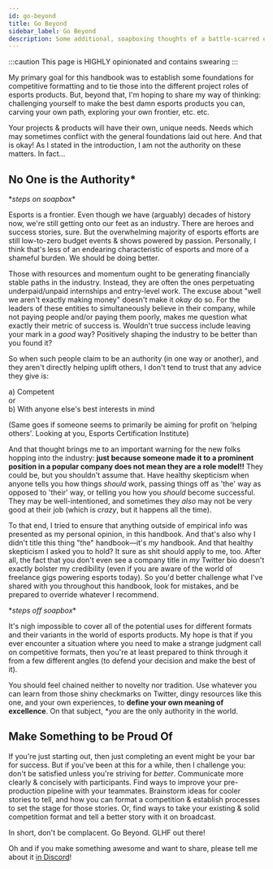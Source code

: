 ```yaml
---
id: go-beyond
title: Go Beyond
sidebar_label: Go Beyond
description: Some additional, soapboxing thoughts of a battle-scarred esports contractor
---
```


:::caution
This page is HIGHLY opinionated and contains swearing
:::

My primary goal for this handbook was to establish some foundations for competitive formatting and to tie those into
  the different project roles of esports products.
But, beyond that, I'm hoping to share my way of thinking: challenging yourself to make the best damn esports products you can, carving your own path, exploring your own frontier, etc. etc.

Your projects & products will have their own, unique needs.
Needs which may sometimes conflict with the general foundations laid out here.
And that is okay!
As I stated in the introduction, I am not the authority on these matters.
In fact...

## No One is the Authority*

\**steps on soapbox*\*

Esports is a frontier.
Even though we have (arguably) decades of history now, we're still getting onto our feet as an industry.
There are heroes and success stories, sure.
But the overwhelming majority of esports efforts are still low-to-zero budget events & shows powered by passion.
Personally, I think that's less of an endearing characteristic of esports and more of a shameful burden.
We should be doing better.

Those with resources and momentum ought to be generating financially stable paths in the industry.
Instead, they are often the ones perpetuating underpaid/unpaid internships and entry-level work.
The excuse about "well we aren't exactly making money" doesn't make it *okay* do so.
For the leaders of these entities to simultaneously believe in their company, while not paying people and/or paying them poorly, makes me question what exactly their metric of success is.
Wouldn't true success include leaving your mark in a *good* way?
Positively shaping the industry to be better than you found it?

So when such people claim to be an authority (in one way or another), and they aren't directly helping uplift others,
  I don't tend to trust that any advice they give is:

  a) Competent  
  or  
  b) With anyone else's best interests in mind

(Same goes if someone seems to primarily be aiming for profit on 'helping others'.
Looking at you, Esports Certification Institute)

And that thought brings me to an important warning for the new folks hopping into the industry: **just because someone made it to a prominent position in a popular company does not mean they are a role model!!**
They could be, but you shouldn't assume that.
Have healthy skepticism when anyone tells you how things *should* work, passing things off as 'the' way as opposed to 'their' way, or telling you how you *should* become successful.
They may be well-intentioned, and sometimes they *also* may not be very good at their job (which is *crazy*, but it happens all the time).

To that end, I tried to ensure that anything outside of empirical info was presented as my personal opinion, in this handbook.
And that's also why I didn't title this thing "the" handbook—it's *my* handbook.
And that healthy skepticism I asked you to hold?
It sure as shit should apply to me, too.
After all, the fact that you don't even see a company title in *my* Twitter bio doesn't exactly bolster my credibility (even if you are aware of the world of freelance gigs powering esports today).
So you'd better challenge what I've shared with you throughout this handbook, look for mistakes, and be prepared to override whatever I recommend.

\**steps off soapbox*\*

It's nigh impossible to cover all of the potential uses for different formats and their variants in the world of esports products.
My hope is that if you ever encounter a situation where you need to make a strange judgment call on competitive formats,
  then you're at least prepared to think through it from a few different angles (to defend your decision and make the best of it).

You should feel chained neither to novelty nor tradition.
Use whatever you can learn from those shiny checkmarks on Twitter, dingy resources like this one, and your own experiences, to **define your own meaning of excellence**.
On that subject, **you* are the only authority in the world.

## Make Something to be Proud Of

If you're just starting out, then just completing an event might be your bar for success.
But if you've been at this for a while, then I challenge you: don't be satisfied unless you're striving for *better*.
Communicate more clearly & concisely with participants.
Find ways to improve your pre-production pipeline with your teammates.
Brainstorm ideas for cooler stories to tell, and how you can format a competition & establish processes to set the stage for those stories.
Or, find ways to take your existing & solid competition format and tell a better story with it on broadcast.

In short, don't be complacent.
Go Beyond.
GLHF out there!

Oh and if you make something awesome and want to share, please tell me about it [in Discord](https://discord.com/invite/4U7UWjCt7r)!
